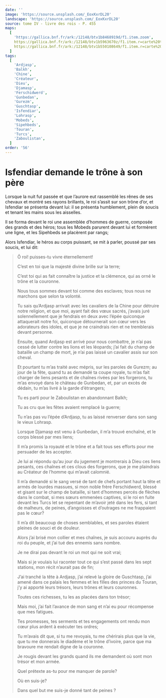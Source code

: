 ```yaml
---
date: ''
image: 'https://source.unsplash.com/_EoxKxrDL20'
landscape: 'https://source.unsplash.com/_EoxKxrDL20'
source: tome IV - livre des rois - P. 455
maps:
  [
    'https://gallica.bnf.fr/ark:/12148/btv1b8468919d/f1.item.zoom',
    https://gallica.bnf.fr/ark:/12148/btv1b5963670z/f1.item.r=carte%20touran.zoom,
    https://gallica.bnf.fr/ark:/12148/btv1b550108649/f1.item.r=carte%20touran.zoom,
  ]
tags:
  [
    'Ardjasp',
    'Balkh',
    'Chine',
    'Créateur',
    'Dieu',
    'Djamasp',
    'Ferschidwerd',
    'Gunbedan',
    'Gurezm',
    'Guschtasp',
    'Isfendiar',
    'Lohrasp',
    'Mobeds',
    'Sipehbeds',
    'Touran',
    'Turcs',
    'Zaboulistan',
  ]
order: '56'
---
```


# Isfendiar demande le trône à son père

Lorsque la nuit fut passée et que l’aurore eut rassemblé les rênes de ses chevaux et montré ses rayons brillants, le roi s’assit sur son trône d’or, et Isfendiar se présenta devant lui: il se présenta humblement, plein de soucis et tenant les mains sous les aisselles.

Il se forma devant le roi une assemblée d’hommes de guerre, composée des grands et des héros; tous les Mobeds parurent devant lui et formèrent une ligne, et les Sipehbeds se placèrent par rangs;

Alors Isfendiar, le héros au corps puissant, se mit à parler, poussé par ses soucis, et lui dit:

> Ô roi! puisses-tu vivre éternellement!
>
> C’est en toi que la majesté divine brille sur la terre;
>
> C’est toi qui as fait connaître la justice et la clémence, qui as orné le trône et la couronne.
>
> Nous tous sommes devant toi comme des esclaves; tous nous ne marchons que selon ta volonté.
>
> Tu sais qu’Ardjasp arrivait avec les cavaliers de la Chine pour détruire notre religion, et que moi, ayant fait des vœux sacrés, j’avais juré solennellement que je fendrais en deux avec l’épée quiconque attaquerait notre foi, quiconque détournerait son cœur vers les adorateurs des idoles, et que je ne craindrais rien et ne tremblerais devant personne.
>
> Ensuite, quand Ardjasp est arrivé pour nous combattre, je n’ai pas cessé de lutter contre les lions et les léopards; j’ai fait du champ de bataille un champ de mort, je n’ai pas laissé un cavalier assis sur son cheval.
>
> Et pourtant tu m’as traité avec mépris, sur les paroles de Gurezm; au jour de la fête, quand tu as demandé ta coupe royale, tu m’as fait charger de liens pesants et de chaînes rivées par les forgerons, tu m’as envoyé dans le château de Gunbedan, et, par un excès de dédain, tu m’as livré à la garde d’étrangers;
>
> Tu es parti pour le Zaboulistan en abandonnant Balkh;
>
> Tu as cru que les fêtes avaient remplacé la guerre;
>
> Tu n’as pas vu l’épée d’Ardjasp, tu as laissé renverser dans son sang le vieux Lohrasp.
>
> Lorsque Djamasp est venu à Gunbedan, il m’a trouvé enchaîné, et le corps blessé par mes liens;
>
> Il m’a promis la royauté et le trône et a fait tous ses efforts pour me persuader de les accepter.
>
> Je lui ai répondu qu’au jour du jugement je montrerais à Dieu ces liens pesants, ces chaînes et ces clous des forgerons, que je me plaindrais au Créateur de l’homme qui m’avait calomnié.
>
> ll m’a demandé si le sang versé de tant de chefs portant haut la tête et armés de lourdes massues, si mon noble frère Ferschidwerd, blessé et gisant sur le champ de bataille, si tant d’hommes percés de flèches dans le combat, si mes sœurs emmenées captives, si le roi en fuite devant les Turcs let se repentant de m’avoir jeté dans les fers, si tant de malheurs, de peines, d’angoisses et d’outrages ne me frappaient pas le cœur?
>
> Il m’a dit beaucoup de choses semblables, et ses paroles étaient pleines de souci et de douleur.
>
> Alors j’ai brisé mon collier et mes chaînes, je suis accouru auprès du roi du peuple, et j’ai tué des ennemis sans nombre.
>
> Je ne dirai pas devant le roi un mot qui ne soit vrai;
>
> Mais si je voulais lui raconter tout ce qui s’est passé dans les sept stations, mon récit n’aurait pas de fin;
>
> J’ai tranché la tête à Ardjasp, j’ai relevé la gloire de Guschtasp, j’ai amené dans ce palais les femmes et les filles des princes du Touran, j’y ai apporté leurs trésors, leurs trônes et leurs couronnes.
>
> Toutes ces richesses, tu les as placées dans ton trésor;
>
> Mais moi, j’ai fait l’avance de mon sang et n’ai eu pour récompense que mes fatigues.
>
> Tes promesses, tes serments et tes engagements ont rendu mon cœur plus ardent à exécuter tes ordres;
>
> Tu m’avais dit que, si tu me revoyais, tu me chérirais plus que la vie, que tu me donnerais le diadème et le trône d’ivoire, parce que ma bravoure me rendait digne de la couronne.
>
> Je rougis devant les grands quand ils me demandent où sont mon trésor et mon armée.
>
> Quel prétexte as-tu pour me manquer de parole?
>
> Où en suis-je?
>
> Dans quel but me suis-je donné tant de peines ?
